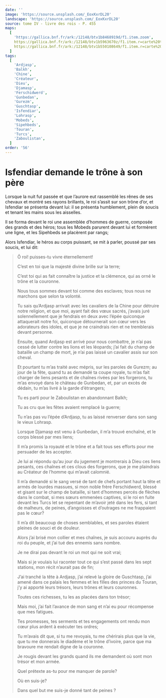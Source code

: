 ```yaml
---
date: ''
image: 'https://source.unsplash.com/_EoxKxrDL20'
landscape: 'https://source.unsplash.com/_EoxKxrDL20'
source: tome IV - livre des rois - P. 455
maps:
  [
    'https://gallica.bnf.fr/ark:/12148/btv1b8468919d/f1.item.zoom',
    https://gallica.bnf.fr/ark:/12148/btv1b5963670z/f1.item.r=carte%20touran.zoom,
    https://gallica.bnf.fr/ark:/12148/btv1b550108649/f1.item.r=carte%20touran.zoom,
  ]
tags:
  [
    'Ardjasp',
    'Balkh',
    'Chine',
    'Créateur',
    'Dieu',
    'Djamasp',
    'Ferschidwerd',
    'Gunbedan',
    'Gurezm',
    'Guschtasp',
    'Isfendiar',
    'Lohrasp',
    'Mobeds',
    'Sipehbeds',
    'Touran',
    'Turcs',
    'Zaboulistan',
  ]
order: '56'
---
```


# Isfendiar demande le trône à son père

Lorsque la nuit fut passée et que l’aurore eut rassemblé les rênes de ses chevaux et montré ses rayons brillants, le roi s’assit sur son trône d’or, et Isfendiar se présenta devant lui: il se présenta humblement, plein de soucis et tenant les mains sous les aisselles.

Il se forma devant le roi une assemblée d’hommes de guerre, composée des grands et des héros; tous les Mobeds parurent devant lui et formèrent une ligne, et les Sipehbeds se placèrent par rangs;

Alors Isfendiar, le héros au corps puissant, se mit à parler, poussé par ses soucis, et lui dit:

> Ô roi! puisses-tu vivre éternellement!
>
> C’est en toi que la majesté divine brille sur la terre;
>
> C’est toi qui as fait connaître la justice et la clémence, qui as orné le trône et la couronne.
>
> Nous tous sommes devant toi comme des esclaves; tous nous ne marchons que selon ta volonté.
>
> Tu sais qu’Ardjasp arrivait avec les cavaliers de la Chine pour détruire notre religion, et que moi, ayant fait des vœux sacrés, j’avais juré solennellement que je fendrais en deux avec l’épée quiconque attaquerait notre foi, quiconque détournerait son cœur vers les adorateurs des idoles, et que je ne craindrais rien et ne tremblerais devant personne.
>
> Ensuite, quand Ardjasp est arrivé pour nous combattre, je n’ai pas cessé de lutter contre les lions et les léopards; j’ai fait du champ de bataille un champ de mort, je n’ai pas laissé un cavalier assis sur son cheval.
>
> Et pourtant tu m’as traité avec mépris, sur les paroles de Gurezm; au jour de la fête, quand tu as demandé ta coupe royale, tu m’as fait charger de liens pesants et de chaînes rivées par les forgerons, tu m’as envoyé dans le château de Gunbedan, et, par un excès de dédain, tu m’as livré à la garde d’étrangers;
>
> Tu es parti pour le Zaboulistan en abandonnant Balkh;
>
> Tu as cru que les fêtes avaient remplacé la guerre;
>
> Tu n’as pas vu l’épée d’Ardjasp, tu as laissé renverser dans son sang le vieux Lohrasp.
>
> Lorsque Djamasp est venu à Gunbedan, il m’a trouvé enchaîné, et le corps blessé par mes liens;
>
> Il m’a promis la royauté et le trône et a fait tous ses efforts pour me persuader de les accepter.
>
> Je lui ai répondu qu’au jour du jugement je montrerais à Dieu ces liens pesants, ces chaînes et ces clous des forgerons, que je me plaindrais au Créateur de l’homme qui m’avait calomnié.
>
> ll m’a demandé si le sang versé de tant de chefs portant haut la tête et armés de lourdes massues, si mon noble frère Ferschidwerd, blessé et gisant sur le champ de bataille, si tant d’hommes percés de flèches dans le combat, si mes sœurs emmenées captives, si le roi en fuite devant les Turcs let se repentant de m’avoir jeté dans les fers, si tant de malheurs, de peines, d’angoisses et d’outrages ne me frappaient pas le cœur?
>
> Il m’a dit beaucoup de choses semblables, et ses paroles étaient pleines de souci et de douleur.
>
> Alors j’ai brisé mon collier et mes chaînes, je suis accouru auprès du roi du peuple, et j’ai tué des ennemis sans nombre.
>
> Je ne dirai pas devant le roi un mot qui ne soit vrai;
>
> Mais si je voulais lui raconter tout ce qui s’est passé dans les sept stations, mon récit n’aurait pas de fin;
>
> J’ai tranché la tête à Ardjasp, j’ai relevé la gloire de Guschtasp, j’ai amené dans ce palais les femmes et les filles des princes du Touran, j’y ai apporté leurs trésors, leurs trônes et leurs couronnes.
>
> Toutes ces richesses, tu les as placées dans ton trésor;
>
> Mais moi, j’ai fait l’avance de mon sang et n’ai eu pour récompense que mes fatigues.
>
> Tes promesses, tes serments et tes engagements ont rendu mon cœur plus ardent à exécuter tes ordres;
>
> Tu m’avais dit que, si tu me revoyais, tu me chérirais plus que la vie, que tu me donnerais le diadème et le trône d’ivoire, parce que ma bravoure me rendait digne de la couronne.
>
> Je rougis devant les grands quand ils me demandent où sont mon trésor et mon armée.
>
> Quel prétexte as-tu pour me manquer de parole?
>
> Où en suis-je?
>
> Dans quel but me suis-je donné tant de peines ?
